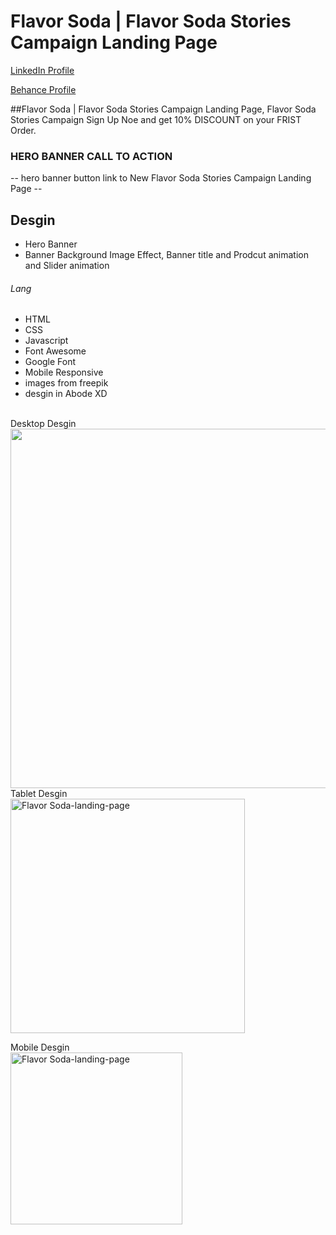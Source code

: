 # Flavor Soda | Flavor Soda Stories Campaign Landing Page
<a href="https://www.linkedin.com/in/dharmendraverma95/" target="_blank">LinkedIn Profile </a>

<a href="https://www.behance.net/dhirukumar" target="_blank">Behance Profile </a>

##Flavor Soda | Flavor Soda Stories Campaign Landing Page, Flavor Soda Stories Campaign Sign Up Noe and get 10% DISCOUNT on your FRIST Order.

### HERO BANNER CALL TO ACTION
-- hero banner button link to New Flavor Soda Stories Campaign Landing Page --

## Desgin 
<ul>
  <li>Hero Banner</li>
  <li>Banner Background Image Effect, Banner title and Prodcut animation and Slider animation </li>
</ul>

###### Lang
<ul>
  <li>HTML</li>
  <li>CSS</li>
  <li>Javascript</li>
  <li>Font Awesome</li>
  <li>Google Font</li>
  <li>Mobile Responsive</li>
  <li>images from freepik</li>
  <li>desgin in Abode XD</li>
</ul>
<br>
<span>Desktop Desgin</span><br/>
<a href="https://www.behance.net/gallery/212004317/Flavor-Soda-Stories-Campaign-1-Landing-Page" target="_blank" >
<img src="./img/Flavor-Soda-Landing-page-desktop.gif" width="575px"/>
</a>
<br/>
<span>Tablet Desgin</span><br/>
<a href="https://www.behance.net/gallery/212004317/Flavor-Soda-Stories-Campaign-1-Landing-Page" target="_blank" >
<img src="./img/Flavor-Soda-Landing-page-tablet.gif" alt="Flavor Soda-landing-page" width="375px" />
</a>

<span>Mobile Desgin</span><br/>
<a href="https://www.behance.net/gallery/212004317/Flavor-Soda-Stories-Campaign-1-Landing-Page" target="_blank" >
<img src="./img/Flavor-Soda-Landing-page-mobile.gif" alt="Flavor Soda-landing-page" width="275px" />
</a>



